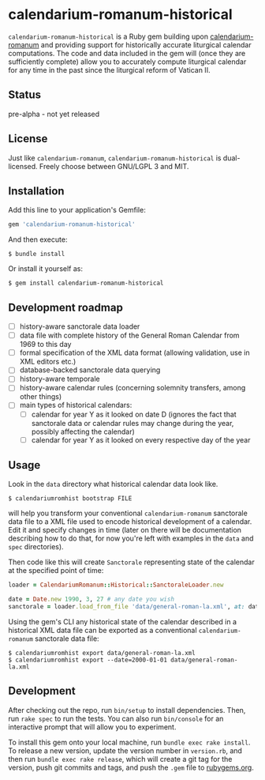 # calendarium-romanum-historical

`calendarium-romanum-historical` is a Ruby gem building upon [calendarium-romanum][caro]
and providing support for historically accurate liturgical calendar computations.
The code and data included in the gem will (once they are sufficiently complete)
allow you to accurately compute liturgical calendar for any time in the past since
the liturgical reform of Vatican II.

## Status

pre-alpha - not yet released

## License

Just like `calendarium-romanum`, `calendarium-romanum-historical` is dual-licensed.
Freely choose between GNU/LGPL 3 and MIT.

## Installation

Add this line to your application's Gemfile:

```ruby
gem 'calendarium-romanum-historical'
```

And then execute:

    $ bundle install

Or install it yourself as:

    $ gem install calendarium-romanum-historical

## Development roadmap

* [ ] history-aware sanctorale data loader
* [ ] data file with complete history of the General Roman Calendar from 1969 to this day
* [ ] formal specification of the XML data format (allowing validation, use in XML editors etc.)
* [ ] database-backed sanctorale data querying
* [ ] history-aware temporale
* [ ] history-aware calendar rules (concerning solemnity transfers, among other things)
* [ ] main types of historical calendars:
  * [ ] calendar for year Y as it looked on date D (ignores the fact that sanctorale data or calendar rules may change during the year, possibly affecting the calendar)
  * [ ] calendar for year Y as it looked on every respective day of the year

## Usage

Look in the `data` directory what historical calendar data look like.

`$ calendariumromhist bootstrap FILE`

will help you transform your conventional `calendarium-romanum` sanctorale data file
to a XML file used to encode historical development of a calendar.
Edit it and specify changes in time (later on there will be documentation describing
how to do that, for now you're left with examples in the `data` and `spec` directories).

Then code like this will create `Sanctorale` representing state of the calendar
at the specified point of time:

```ruby
loader = CalendariumRomanum::Historical::SanctoraleLoader.new

date = Date.new 1990, 3, 27 # any date you wish
sanctorale = loader.load_from_file 'data/general-roman-la.xml', at: date
```

Using the gem's CLI any historical state of the calendar described in a historical
XML data file can be exported as a conventional `calendarium-romanum` sanctorale data file:

```
$ calendariumromhist export data/general-roman-la.xml
$ calendariumromhist export --date=2000-01-01 data/general-roman-la.xml
```

## Development

After checking out the repo, run `bin/setup` to install dependencies. Then, run `rake spec` to run the tests. You can also run `bin/console` for an interactive prompt that will allow you to experiment.

To install this gem onto your local machine, run `bundle exec rake install`. To release a new version, update the version number in `version.rb`, and then run `bundle exec rake release`, which will create a git tag for the version, push git commits and tags, and push the `.gem` file to [rubygems.org](https://rubygems.org).

[caro]: http://github.com/igneus/calendarium-romanum
